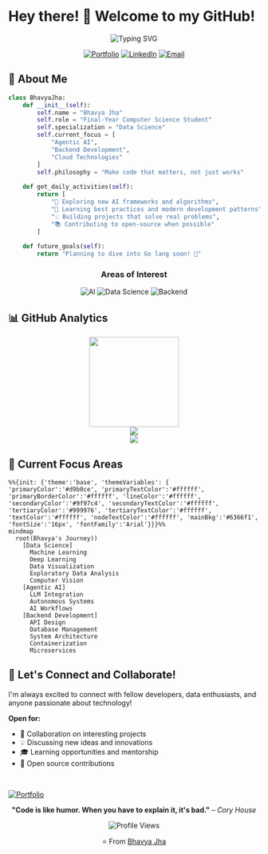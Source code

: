 # Hey there! 👋 Welcome to my GitHub!

<div align="center">
  <img src="https://readme-typing-svg.herokuapp.com?font=Fira+Code&weight=600&size=28&pause=500&color=6C8AE4&background=0B0F1900&center=true&vCenter=true&width=600&lines=I'm+Bhavya+Jha;Final-Year+CS+Student;AI+%26+Backend+Explorer" alt="Typing SVG" />
</div>

<div align="center">
  
  [![Portfolio](https://img.shields.io/badge/Portfolio-FF5722?style=for-the-badge&logo=todoist&logoColor=white)](https://my-portfolio-5rq6-delta.vercel.app/)
  [![LinkedIn](https://img.shields.io/badge/LinkedIn-0077B5?style=for-the-badge&logo=linkedin&logoColor=white)](https://www.linkedin.com/in/bhavya-jha-52461b250/)
  [![Email](https://img.shields.io/badge/Gmail-D14836?style=for-the-badge&logo=gmail&logoColor=white)](mailto:bhavyajha1404@gmail.com)
  
</div>


## 🚀 About Me

```python
class BhavyaJha:
    def __init__(self):
        self.name = "Bhavya Jha"
        self.role = "Final-Year Computer Science Student"
        self.specialization = "Data Science"
        self.current_focus = [
            "Agentic AI", 
            "Backend Development", 
            "Cloud Technologies"
        ]
        self.philosophy = "Make code that matters, not just works"
        
    def get_daily_activities(self):
        return [
            "🔭 Exploring new AI frameworks and algorithms",
            "🌱 Learning best practices and modern development patterns",
            "💡 Building projects that solve real problems",
            "📚 Contributing to open-source when possible"
        ]
        
    def future_goals(self):
        return "Planning to dive into Go lang soon! 🐹"
```

<div align="center">

### Areas of Interest
![AI](https://img.shields.io/badge/Artificial_Intelligence-4285F4?style=for-the-badge&logo=google-assistant&logoColor=white)
![Data Science](https://img.shields.io/badge/Data_Science-FF6B6B?style=for-the-badge&logo=kaggle&logoColor=white)
![Backend](https://img.shields.io/badge/Backend_Development-4CAF50?style=for-the-badge&logo=node.js&logoColor=white)

</div>

## 📊 GitHub Analytics

<div align="center">
  <img height="180em" src="https://github-readme-stats.vercel.app/api/top-langs/?username=04bhavyaa&layout=compact&langs_count=8&theme=tokyonight"/>
</div>

<div align="center">
  <img src="https://github-readme-activity-graph.vercel.app/graph?username=04bhavyaa&theme=tokyo-night&bg_color=1a1b27&color=70a5fd&line=70a5fd&point=bf91f3&area=true&hide_border=true" />
</div>

<div align="center">
  <img src="https://github-profile-trophy.vercel.app/?username=04bhavyaa&theme=tokyonight&no-frame=true&no-bg=true&margin-w=4" />
</div>

## 🎯 Current Focus Areas

```mermaid
%%{init: {'theme':'base', 'themeVariables': { 'primaryColor':'#d9b0ce', 'primaryTextColor':'#ffffff', 'primaryBorderColor':'#ffffff', 'lineColor':'#ffffff', 'secondaryColor':'#9f97c4', 'secondaryTextColor':'#ffffff', 'tertiaryColor':'#999976', 'tertiaryTextColor':'#ffffff', 'textColor':'#ffffff', 'nodeTextColor':'#ffffff', 'mainBkg':'#6366f1', 'fontSize':'16px', 'fontFamily':'Arial'}}}%%
mindmap
  root(Bhavya's Journey))
    [Data Science]
      Machine Learning
      Deep Learning
      Data Visualization
      Exploratory Data Analysis
      Computer Vision
    [Agentic AI]
      LLM Integration
      Autonomous Systems
      AI Workflows
    [Backend Development]
      API Design
      Database Management
      System Architecture
      Containerization
      Microservices
```

## 🤝 Let's Connect and Collaborate!

  
  I'm always excited to connect with fellow developers, data enthusiasts, and anyone passionate about technology!
  
  **Open for:**
  - 🤝 Collaboration on interesting projects
  - 💡 Discussing new ideas and innovations
  - 🎓 Learning opportunities and mentorship
  - 🚀 Open source contributions
  
  <br/>
  
  [![Portfolio](https://img.shields.io/badge/Check_out_my_Portfolio-FF5722?style=for-the-badge&logo=todoist&logoColor=white)](https://my-portfolio-5rq6-delta.vercel.app/)
  

<div align="center">
  
  **"Code is like humor. When you have to explain it, it's bad."** *– Cory House*
  
</div>

<div align="center">
  <img src="https://komarev.com/ghpvc/?username=04bhavyaa&label=Profile%20views&color=0e75b6&style=flat" alt="Profile Views" />
  
  ⭐️ From [Bhavya Jha](https://github.com/04bhavyaa)
</div>
